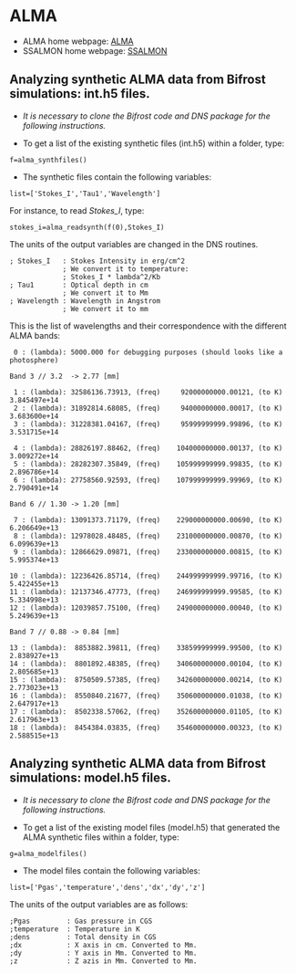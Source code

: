 # ALMA

- ALMA home webpage: [ALMA](https://almascience.nrao.edu/)
- SSALMON home webpage: [SSALMON](https://www.ssalmon.uio.no/)

## Analyzing synthetic ALMA data from Bifrost simulations: int.h5 files.

- _It is necessary to clone the Bifrost code and DNS package for the following instructions._

- To get a list of the existing synthetic files (int.h5) within a folder, type:
``` IDL
f=alma_synthfiles()
```
- The synthetic files contain the following variables: 
``` IDL
list=['Stokes_I','Tau1','Wavelength']
```
For instance, to read _Stokes_I_, type:
``` IDL
stokes_i=alma_readsynth(f(0),Stokes_I)
```
The units of the output variables are changed in the DNS routines.
``` IDL
; Stokes_I   : Stokes Intensity in erg/cm^2
             ; We convert it to temperature:
             ; Stokes_I * lambda^2/Kb
; Tau1       : Optical depth in cm
             ; We convert it to Mm
; Wavelength : Wavelength in Angstrom
             ; We convert it to mm
```
This is the list of wavelengths and their correspondence with the different ALMA bands:
```
 0 : (lambda): 5000.000 for debugging purposes (should looks like a photosphere) 

Band 3 // 3.2  -> 2.77 [mm]

 1 : (lambda): 32586136.73913, (freq)     92000000000.00121, (to K) 3.845497e+14
 2 : (lambda): 31892814.68085, (freq)     94000000000.00017, (to K) 3.683600e+14
 3 : (lambda): 31228381.04167, (freq)     95999999999.99896, (to K) 3.531715e+14

 4 : (lambda): 28826197.88462, (freq)    104000000000.00137, (to K) 3.009272e+14
 5 : (lambda): 28282307.35849, (freq)    105999999999.99835, (to K) 2.896786e+14
 6 : (lambda): 27758560.92593, (freq)    107999999999.99969, (to K) 2.790491e+14

Band 6 // 1.30 -> 1.20 [mm]

 7 : (lambda): 13091373.71179, (freq)    229000000000.00690, (to K) 6.206649e+13
 8 : (lambda): 12978028.48485, (freq)    231000000000.00870, (to K) 6.099639e+13
 9 : (lambda): 12866629.09871, (freq)    233000000000.00815, (to K) 5.995374e+13

10 : (lambda): 12236426.85714, (freq)    244999999999.99716, (to K) 5.422455e+13
11 : (lambda): 12137346.47773, (freq)    246999999999.99585, (to K) 5.334998e+13
12 : (lambda): 12039857.75100, (freq)    249000000000.00040, (to K) 5.249639e+13

Band 7 // 0.88 -> 0.84 [mm]

13 : (lambda):  8853882.39811, (freq)    338599999999.99500, (to K) 2.838927e+13
14 : (lambda):  8801892.48385, (freq)    340600000000.00104, (to K) 2.805685e+13
15 : (lambda):  8750509.57385, (freq)    342600000000.00214, (to K) 2.773023e+13
16 : (lambda):  8550840.21677, (freq)    350600000000.01038, (to K) 2.647917e+13
17 : (lambda):  8502338.57062, (freq)    352600000000.01105, (to K) 2.617963e+13
18 : (lambda):  8454384.03835, (freq)    354600000000.00323, (to K) 2.588515e+13
```

## Analyzing synthetic ALMA data from Bifrost simulations: model.h5 files.

- _It is necessary to clone the Bifrost code and DNS package for the following instructions._

- To get a list of the existing model files (model.h5) that generated the ALMA synthetic files within a folder, type:
``` IDL
g=alma_modelfiles()
```
- The model files contain the following variables: 
``` IDL
list=['Pgas','temperature','dens','dx','dy','z']
```
The units of the output variables are as follows:
``` IDL
;Pgas         : Gas pressure in CGS
;temperature  : Temperature in K
;dens         : Total density in CGS
;dx           : X axis in cm. Converted to Mm.
;dy           : Y axis in Mm. Converted to Mm.
;z            : Z azis in Mm. Converted to Mm.
```

